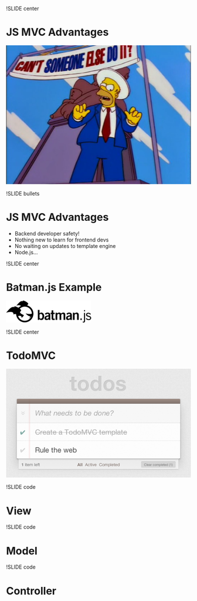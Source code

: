 !SLIDE center
# JS MVC Advantages #

![Trash](someone_else.png)

!SLIDE bullets
# JS MVC Advantages #

* Backend developer safety!
* Nothing new to learn for frontend devs
* No waiting on updates to template engine
* Node.js...

!SLIDE center
# Batman.js Example #

![Batman.js](batmanjs.png)

!SLIDE center
# TodoMVC #
![TodoMVC](todomvc.png)

!SLIDE code
# View #

!SLIDE code
# Model #

!SLIDE code
# Controller #


